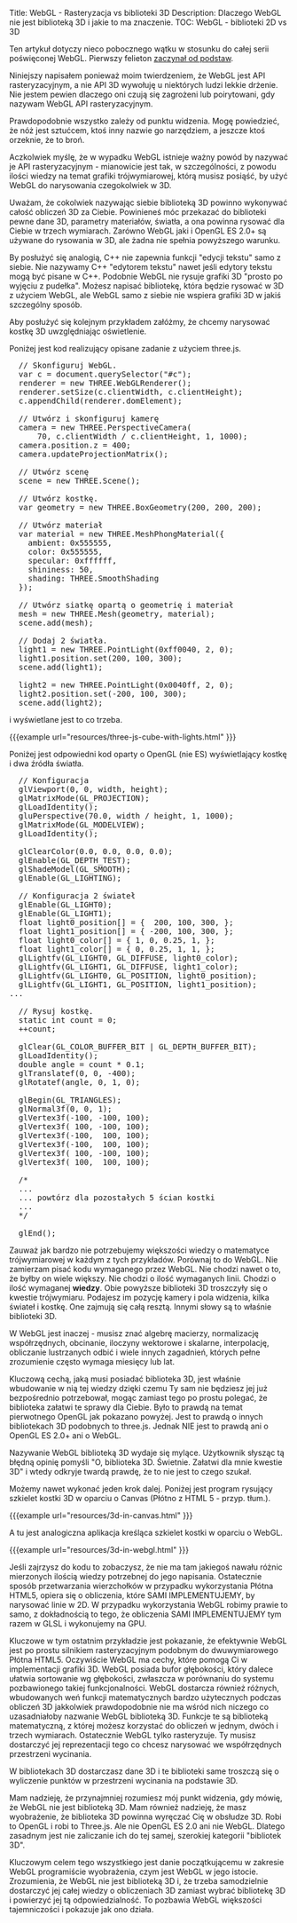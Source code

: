 Title: WebGL - Rasteryzacja vs biblioteki 3D
Description: Dlaczego WebGL nie jest biblioteką 3D i jakie to ma znaczenie.
TOC: WebGL - biblioteki 2D vs 3D


Ten artykuł dotyczy nieco pobocznego wątku w stosunku do całej serii poświęconej WebGL.
Pierwszy felieton <a href="webgl-fundamentals.html">zaczynał od podstaw</a>.

Niniejszy napisałem ponieważ moim twierdzeniem, że WebGL jest API rasteryzacyjnym, a nie API 3D
wywołuję u niektórych ludzi lekkie drżenie.  Nie jestem pewien dlaczego oni czują się zagrożeni
lub poirytowani, gdy nazywam WebGL API rasteryzacyjnym.

Prawdopodobnie wszystko zależy od punktu widzenia.  Mogę powiedzieć, że nóż jest
sztućcem, ktoś inny nazwie go narzędziem, a jeszcze ktoś
orzeknie, że to broń.

Aczkolwiek myślę, że w wypadku WebGL istnieje ważny powód by
nazywać je API rasteryzacyjnym - mianowicie jest tak, w szczególności, z powodu ilości
wiedzy na temat grafiki trójwymiarowej, którą musisz posiąść, by użyć WebGL do narysowania czegokolwiek w 3D.

Uważam, że cokolwiek nazywając siebie biblioteką 3D powinno wykonywać
całość obliczeń 3D za Ciebie.  Powinieneś móc przekazać do biblioteki pewne dane 3D,
parametry materiałów, światła, a ona powinna rysować dla Ciebie w trzech wymiarach.
Zarówno WebGL jaki i OpenGL ES 2.0+ są używane do rysowania w 3D, ale żadna nie spełnia powyższego
warunku.

By posłużyć się analogią, C++ nie zapewnia funkcji "edycji tekstu" samo z siebie.
Nie nazywamy C++ "edytorem tekstu" nawet jeśli edytory tekstu mogą być
pisane w C++.  Podobnie WebGL nie rysuje grafiki 3D "prosto po wyjęciu z pudełka".
Możesz napisać bibliotekę, która będzie rysować w 3D z użyciem WebGL, ale WebGL samo z siebie
nie wspiera grafiki 3D w jakiś szczególny sposób.

Aby posłużyć się kolejnym przykładem załóżmy, że chcemy narysować kostkę 3D
uwzględniając oświetlenie.

Poniżej jest kod realizujący opisane zadanie z użyciem three.js.

<pre class="prettyprint showlinemods">
  // Skonfiguruj WebGL.
  var c = document.querySelector("#c");
  renderer = new THREE.WebGLRenderer();
  renderer.setSize(c.clientWidth, c.clientHeight);
  c.appendChild(renderer.domElement);

  // Utwórz i skonfiguruj kamerę
  camera = new THREE.PerspectiveCamera(
      70, c.clientWidth / c.clientHeight, 1, 1000);
  camera.position.z = 400;
  camera.updateProjectionMatrix();

  // Utwórz scenę
  scene = new THREE.Scene();

  // Utwórz kostkę.
  var geometry = new THREE.BoxGeometry(200, 200, 200);

  // Utwórz materiał
  var material = new THREE.MeshPhongMaterial({
    ambient: 0x555555,
    color: 0x555555,
    specular: 0xffffff,
    shininess: 50,
    shading: THREE.SmoothShading
  });

  // Utwórz siatkę opartą o geometrię i materiał
  mesh = new THREE.Mesh(geometry, material);
  scene.add(mesh);

  // Dodaj 2 światła.
  light1 = new THREE.PointLight(0xff0040, 2, 0);
  light1.position.set(200, 100, 300);
  scene.add(light1);

  light2 = new THREE.PointLight(0x0040ff, 2, 0);
  light2.position.set(-200, 100, 300);
  scene.add(light2);
</pre>

i wyświetlane jest to co trzeba.

{{{example url="resources/three-js-cube-with-lights.html" }}}

Poniżej jest odpowiedni kod oparty o OpenGL (nie ES) wyświetlający kostkę i dwa źródła światła.

<pre class="prettyprint showlinemods">
  // Konfiguracja
  glViewport(0, 0, width, height);
  glMatrixMode(GL_PROJECTION);
  glLoadIdentity();
  gluPerspective(70.0, width / height, 1, 1000);
  glMatrixMode(GL_MODELVIEW);
  glLoadIdentity();

  glClearColor(0.0, 0.0, 0.0, 0.0);
  glEnable(GL_DEPTH_TEST);
  glShadeModel(GL_SMOOTH);
  glEnable(GL_LIGHTING);

  // Konfiguracja 2 świateł
  glEnable(GL_LIGHT0);
  glEnable(GL_LIGHT1);
  float light0_position[] = {  200, 100, 300, };
  float light1_position[] = { -200, 100, 300, };
  float light0_color[] = { 1, 0, 0.25, 1, };
  float light1_color[] = { 0, 0.25, 1, 1, };
  glLightfv(GL_LIGHT0, GL_DIFFUSE, light0_color);
  glLightfv(GL_LIGHT1, GL_DIFFUSE, light1_color);
  glLightfv(GL_LIGHT0, GL_POSITION, light0_position);
  glLightfv(GL_LIGHT1, GL_POSITION, light1_position);
...

  // Rysuj kostkę.
  static int count = 0;
  ++count;

  glClear(GL_COLOR_BUFFER_BIT | GL_DEPTH_BUFFER_BIT);
  glLoadIdentity();
  double angle = count * 0.1;
  glTranslatef(0, 0, -400);
  glRotatef(angle, 0, 1, 0);

  glBegin(GL_TRIANGLES);
  glNormal3f(0, 0, 1);
  glVertex3f(-100, -100, 100);
  glVertex3f( 100, -100, 100);
  glVertex3f(-100,  100, 100);
  glVertex3f(-100,  100, 100);
  glVertex3f( 100, -100, 100);
  glVertex3f( 100,  100, 100);

  /*
  ...
  ... powtórz dla pozostałych 5 ścian kostki
  ...
  */

  glEnd();
</pre>

Zauważ jak bardzo nie potrzebujemy większości wiedzy o matematyce trójwymiarowej w każdym z tych
przykładów. Porównaj to do WebGL.  Nie zamierzam pisać kodu
wymaganego przez WebGL.  Nie chodzi nawet o to, że byłby on wiele większy.  Nie chodzi
o ilość wymaganych linii. Chodzi o ilość wymaganej **wiedzy**.
Obie powyższe biblioteki 3D troszczyły się o kwestie trójwymiaru. Podajesz im
pozycję kamery i pola widzenia, kilka świateł i kostkę. One
zajmują się całą resztą. Innymi słowy są to właśnie biblioteki 3D.

W WebGL jest inaczej - musisz znać algebrę macierzy, normalizację
współrzędnych, obcinanie, iloczyny wektorowe i skalarne, interpolację, obliczanie lustrzanych
odbić i wiele innych zagadnień, których pełne zrozumienie często wymaga miesięcy
lub lat.

Kluczową cechą, jaką musi posiadać biblioteka 3D, jest właśnie wbudowanie w nią tej wiedzy dzięki czemu Ty sam
nie będziesz jej już bezpośrednio potrzebował, mogąc zamiast tego po prostu polegać, że biblioteka
załatwi te sprawy dla Ciebie.  Było to prawdą na temat pierwotnego OpenGL jak pokazano powyżej.
Jest to prawdą o innych bibliotekach 3D podobnych to three.js.  Jednak NIE jest to prawdą ani o OpenGL
ES 2.0+ ani o WebGL.

Nazywanie WebGL biblioteką 3D wydaje się mylące.  Użytkownik słysząc tą błędną opinię
pomyśli "O, biblioteka 3D.  Świetnie.  Załatwi dla mnie kwestie 3D" i wtedy odkryje
twardą prawdę, że to nie jest to czego szukał.

Możemy nawet wykonać jeden krok dalej.  Poniżej jest program rysujący szkielet kostki 3D
w oparciu o Canvas (Płótno z HTML 5 - przyp. tłum.).

{{{example url="resources/3d-in-canvas.html" }}}

A tu jest analogiczna aplikacja kreśląca szkielet kostki w oparciu o WebGL.

{{{example url="resources/3d-in-webgl.html" }}}

Jeśli zajrzysz do kodu to zobaczysz, że nie ma tam jakiegoś nawału różnic mierzonych ilością
wiedzy potrzebnej do jego napisania.  Ostatecznie
sposób przetwarzania wierzchołków w przypadku wykorzystania Płótna HTML5, opiera się o obliczenia, które SAMI IMPLEMENTUJEMY,
by narysować linie w 2D. W przypadku wykorzystania WebGL robimy prawie to samo, z dokładnością to tego, że obliczenia
SAMI IMPLEMENTUJEMY tym razem w GLSL i wykonujemy na GPU.

Kluczowe w tym ostatnim przykładzie jest pokazanie, że efektywnie WebGL jest
po prostu silnikiem rasteryzacyjnym podobnym do dwuwymiarowego Płótna HTML5. Oczywiście
WebGL ma cechy, które pomogą Ci w implementacji grafiki 3D.  WebGL posiada bufor głębokości,
który dalece ułatwia sortowanie wg głębokości, zwłaszcza w porównaniu do systemu pozbawionego takiej funkcjonalności.  WebGL
dostarcza również różnych, wbudowanych weń funkcji matematycznych bardzo użytecznych podczas obliczeń 3D
jakkolwiek prawdopodobnie nie ma wśród nich niczego co uzasadniałoby nazwanie WebGL biblioteką 3D.
Funkcje te są biblioteką matematyczną, z której możesz korzystać do obliczeń w jednym, dwóch i trzech wymiarach.
Ostatecznie WebGL tylko rasteryzuje. Ty musisz dostarczyć jej reprezentacji tego co chcesz narysować
we współrzędnych przestrzeni wycinania.

W bibliotekach 3D
dostarczasz dane 3D i te biblioteki same troszczą się o wyliczenie punktów w przestrzeni wycinania na podstawie 3D.

Mam nadzieję, że przynajmniej rozumiesz mój punkt widzenia, gdy mówię, że WebGL nie jest
biblioteką 3D. Mam również nadzieję, że masz wyobrażenie, że biblioteka 3D powinna
wyręczać Cię w obsłudze 3D. Robi to OpenGL i robi to Three.js.  Ale nie OpenGL ES 2.0 ani nie WebGL.
Dlatego zasadnym jest nie zaliczanie ich do tej samej, szerokiej kategorii
"bibliotek 3D".

Kluczowym celem tego wszystkiego jest danie początkującemu w zakresie WebGL programiście
wyobrażenia, czym jest WebGL w jego istocie. Zrozumienia, że WebGL nie jest
biblioteką 3D i, że trzeba samodzielnie dostarczyć jej całej wiedzy
o obliczeniach 3D zamiast wybrać bibliotekę 3D i powierzyć jej tą odpowiedzialność.
To pozbawia WebGL większości tajemniczości i pokazuje jak ono działa.

